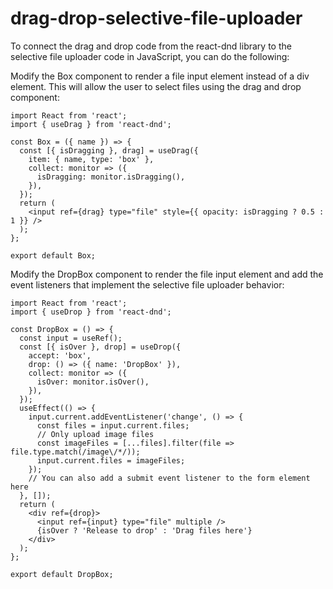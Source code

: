 # drag-drop-selective-file-uploader

To connect the drag and drop code from the react-dnd library to the selective file uploader code in JavaScript, you can do the following:

Modify the Box component to render a file input element instead of a div element. This will allow the user to select files using the drag and drop component:
```
import React from 'react';
import { useDrag } from 'react-dnd';

const Box = ({ name }) => {
  const [{ isDragging }, drag] = useDrag({
    item: { name, type: 'box' },
    collect: monitor => ({
      isDragging: monitor.isDragging(),
    }),
  });
  return (
    <input ref={drag} type="file" style={{ opacity: isDragging ? 0.5 : 1 }} />
  );
};

export default Box;
```

Modify the DropBox component to render the file input element and add the event listeners that implement the selective file uploader behavior:

```
import React from 'react';
import { useDrop } from 'react-dnd';

const DropBox = () => {
  const input = useRef();
  const [{ isOver }, drop] = useDrop({
    accept: 'box',
    drop: () => ({ name: 'DropBox' }),
    collect: monitor => ({
      isOver: monitor.isOver(),
    }),
  });
  useEffect(() => {
    input.current.addEventListener('change', () => {
      const files = input.current.files;
      // Only upload image files
      const imageFiles = [...files].filter(file => file.type.match(/image\/*/));
      input.current.files = imageFiles;
    });
    // You can also add a submit event listener to the form element here
  }, []);
  return (
    <div ref={drop}>
      <input ref={input} type="file" multiple />
      {isOver ? 'Release to drop' : 'Drag files here'}
    </div>
  );
};

export default DropBox;

```
